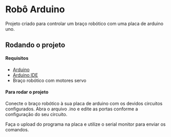 # Robô Arduino
Projeto criado para controlar um braço robótico com uma placa de arduino uno.

## Rodando o projeto

#### Requisitos
- [Arduino](https://www.arduino.cc/)
- [Arduino IDE](https://www.arduino.cc/en/Main/Software)
- Braço robótico com motores servo

#### Para rodar o projeto
Conecte o braço robótico à sua placa de arduino com os devidos circuitos configurados. 
Abra o arquivo .ino e edite as portas conforme a configuração do seu circuito. 

Faça o upload do programa na placa e utilize o serial monitor para enviar os comandos. 

